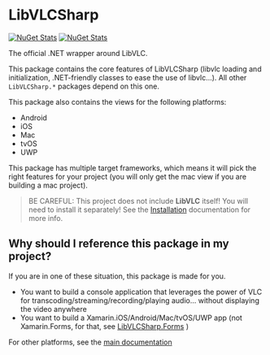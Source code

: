 # LibVLCSharp

[![NuGet Stats](https://img.shields.io/nuget/v/LibVLCSharp.svg)](https://www.nuget.org/packages/LibVLCSharp)
[![NuGet Stats](https://img.shields.io/nuget/dt/LibVLCSharp.svg)](https://www.nuget.org/packages/LibVLCSharp)

The official .NET wrapper around LibVLC.

This package contains the core features of LibVLCSharp (libvlc loading and initialization, .NET-friendly classes to ease the use of libvlc...).
All other `LibVLCSharp.*` packages depend on this one.

This package also contains the views for the following platforms:

- Android
- iOS
- Mac
- tvOS
- UWP

This package has multiple target frameworks, which means it will pick the right features for your project (you will only get the mac view if you are building a mac project).

> BE CAREFUL: This project does not include **LibVLC** itself! You will need to install it separately!
See the [Installation](../../README.md#installation) documentation for more info.

## Why should I reference this package in my project?

If you are in one of these situation, this package is made for you.

- You want to build a console application that leverages the power of VLC for transcoding/streaming/recording/playing audio... without displaying the video anywhere
- You want to build a Xamarin.iOS/Android/Mac/tvOS/UWP app (not Xamarin.Forms, for that, see [LibVLCSharp.Forms](../LibVLCSharp.Forms/README.md) )

For other platforms, see the [main documentation](../../README.md)